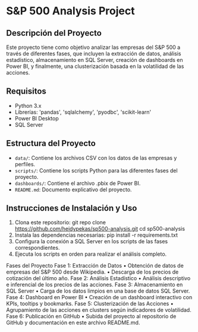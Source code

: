 # S&P 500 Analysis Project

## Descripción del Proyecto
Este proyecto tiene como objetivo analizar las empresas del S&P 500 a
través de diferentes fases, que incluyen la extracción de datos, análisis
estadístico, almacenamiento en SQL Server, creación de dashboards en
Power BI, y finalmente, una clusterización basada en la volatilidad de las
acciones.

## Requisitos
- Python 3.x
- Librerías: 'pandas', 'sqlalchemy', 'pyodbc', 'scikit-learn'
- Power BI Desktop
- SQL Server

## Estructura del Proyecto
- `data/`: Contiene los archivos CSV con los datos de las empresas y perfiles.
- `scripts/`: Contiene los scripts Python para las diferentes fases del proyecto.
- `dashboards/`: Contiene el archivo .pbix de Power BI.
- `README.md`: Documento explicativo del proyecto.

## Instrucciones de Instalación y Uso
1. Clona este repositorio:
    git repo clone https://github.com/heidypekas/sp500-analysis.git
    cd sp500-analysis
2. Instala las dependencias necesarias:
    pip install -r requirements.txt
3. Configura la conexión a SQL Server en los scripts de las fases correspondientes.
4. Ejecuta los scripts en orden para realizar el análisis completo.

Fases del Proyecto
    Fase 1: Extracción de Datos
        • Obtención de datos de empresas del S&P 500 desde Wikipedia.
        • Descarga de los precios de cotización del último año.
    Fase 2: Análisis Estadístico
        • Análisis descriptivo e inferencial de los precios de las acciones.
    Fase 3: Almacenamiento en SQL Server
        • Carga de los datos limpios en una base de datos SQL Server.
    Fase 4: Dashboard en Power BI
        • Creación de un dashboard interactivo con KPIs, tooltips y bookmarks.
    Fase 5: Clusterización de las Acciones
        • Agrupamiento de las acciones en clusters según indicadores de volatilidad.
    Fase 6: Publicación en GitHub
        • Subida del proyecto al repositorio de GitHub y documentación en este archivo README.md.